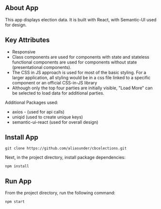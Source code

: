 ## About App

This app displays election data. It is built with React, with Semantic-UI used for design.

## Key Attributes
* Responsive
* Class components are used for components with state and stateless functional components are used for components without state (presentational components).
* The CSS in JS approach is used for most of the basic styling. For a larger application, all styling would be in a css file linked to a specific component or an official CSS-in-JS library
* Although only the top four parties are initially visible,  "Load More" can be selected to load data for additional parties. 

Additional Packages used:
* axios - (used for api calls)
* uniqid (used to create unique keys)
* semantic-ui-react (used for overall design)

## Install App
```
git clone https://github.com/aliasunder/cbcelections.git
```
Next, in the project directory, install package dependencies:

```
npm install 
```

## Run App
From the project directory, run the following command:

```
npm start
```
